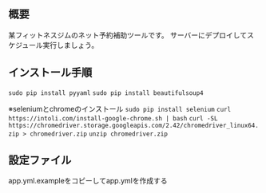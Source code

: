 ## 概要
某フィットネスジムのネット予約補助ツールです。
サーバーにデプロイしてスケジュール実行しましょう。

## インストール手順

`sudo pip install pyyaml`
`sudo pip install beautifulsoup4`

※seleniumとchromeのインストール
`sudo pip install selenium`
`curl https://intoli.com/install-google-chrome.sh | bash`
`curl -SL https://chromedriver.storage.googleapis.com/2.42/chromedriver_linux64.zip > chromedriver.zip`
`unzip chromedriver.zip`

## 設定ファイル
app.yml.exampleをコピーしてapp.ymlを作成する

